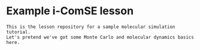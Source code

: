 # Example i-ComSE lesson 
    
    This is the lesson repository for a sample molecular simulation tutorial.
    Let's pretend we've got some Monte Carlo and molecular dynamics basics here. 
